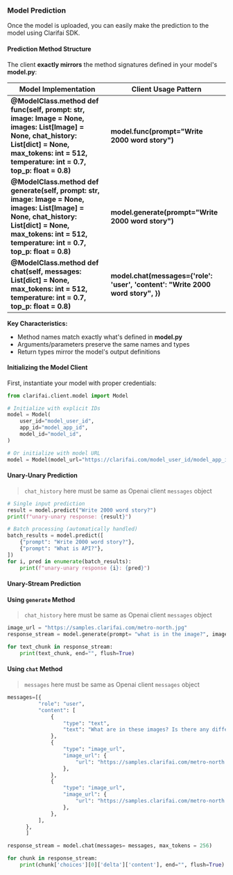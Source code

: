 ### Model Prediction

Once the model is uploaded, you can easily make the prediction to the model using Clarifai SDK.

#### Prediction Method Structure

The client **exactly mirrors** the method signatures defined in your model's **model.py**:

| Model Implementation | Client Usage Pattern |
| --- | --- |
| **@ModelClass.method def func(self, prompt: str, image: Image = None, images: List[Image] = None, chat_history: List[dict] = None, max_tokens: int = 512, temperature: int = 0.7, top_p: float = 0.8)** | **model.func(prompt="Write 2000 word story")** |
| **@ModelClass.method def generate(self, prompt: str, image: Image = None, images: List[Image] = None, chat_history: List[dict] = None, max_tokens: int = 512, temperature: int = 0.7, top_p: float = 0.8)** | **model.generate(prompt="Write 2000 word story")** |
| **@ModelClass.method def chat(self, messages: List[dict] = None, max_tokens: int = 512, temperature: int = 0.7, top_p: float = 0.8)** | **model.chat(messages={'role': 'user', 'content': "Write 2000 word story", })** |

**Key Characteristics:**

* Method names match exactly what's defined in **model.py**
* Arguments/parameters preserve the same names and types
* Return types mirror the model's output definitions

#### Initializing the Model Client
First, instantiate your model with proper credentials:

```python
from clarifai.client.model import Model

# Initialize with explicit IDs
model = Model(
    user_id="model_user_id",
    app_id="model_app_id",
    model_id="model_id",
)

# Or initialize with model URL
model = Model(model_url="https://clarifai.com/model_user_id/model_app_id/models/model_id",)
```

#### Unary-Unary Prediction
> `chat_history` here must be same as Openai client `messages` object
```python
# Single input prediction
result = model.predict("Write 2000 word story?")
print(f"unary-unary response: {result}")

# Batch processing (automatically handled)
batch_results = model.predict([
    {"prompt": "Write 2000 word story?"},
    {"prompt": "What is API?"},
])
for i, pred in enumerate(batch_results):
    print(f"unary-unary response {i}: {pred}")
```

#### Unary-Stream Prediction

#### Using `generate` Method
> `chat_history` here must be same as Openai client `messages` object
```python
image_url = "https://samples.clarifai.com/metro-north.jpg"
response_stream = model.generate(prompt= "what is in the image?", image = Image.from_url(image_url), temperature=0.4, max_tokens=100)

for text_chunk in response_stream:
    print(text_chunk, end="", flush=True)
```

#### Using `chat` Method
> `messages` here must be same as Openai client `messages` object
```python
messages=[{
          "role": "user",
          "content": [
              {
                  "type": "text",
                  "text": "What are in these images? Is there any difference between them?",
              },
              {
                  "type": "image_url",
                  "image_url": {
                      "url": "https://samples.clarifai.com/metro-north.jpg",
                  },
              },
              {
                  "type": "image_url",
                  "image_url": {
                      "url": "https://samples.clarifai.com/metro-north.jpg",
                  },
              },
          ],
      },
      ]

response_stream = model.chat(messages= messages, max_tokens = 256)

for chunk in response_stream:
    print(chunk['choices'][0]['delta']['content'], end="", flush=True)
```

